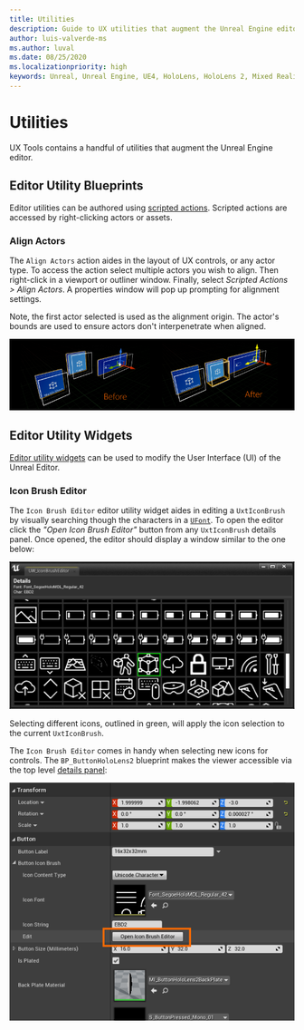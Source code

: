 ```yaml
---
title: Utilities
description: Guide to UX utilities that augment the Unreal Engine editor.
author: luis-valverde-ms
ms.author: luval
ms.date: 08/25/2020
ms.localizationpriority: high
keywords: Unreal, Unreal Engine, UE4, HoloLens, HoloLens 2, Mixed Reality, development, MRTK, UXT, UX Tools, Utilities
---
```


# Utilities

UX Tools contains a handful of utilities that augment the Unreal Engine editor.

## Editor Utility Blueprints

Editor utilities can be authored using [scripted actions](https://docs.unrealengine.com/en-US/Engine/Editor/ScriptingAndAutomation/Blueprints/ScriptedActions/index.html). Scripted actions are accessed by right-clicking actors or assets.

### Align Actors

The `Align Actors` action aides in the layout of UX controls, or any actor type. To access the action select multiple actors you wish to align. Then right-click in a viewport or outliner window. Finally, select _Scripted Actions > Align Actors_. A properties window will pop up prompting for alignment settings.

Note, the first actor selected is used as the alignment origin. The actor's bounds are used to ensure actors don't interpenetrate when aligned.

![AlignActors](Images/Utilities/UtilitiesAlignActors.png)

## Editor Utility Widgets

[Editor utility widgets](https://docs.unrealengine.com/en-US/Engine/UMG/UserGuide/EditorUtilityWidgets/index.html) can be used to modify the User Interface (UI) of the Unreal Editor.

### Icon Brush Editor

The `Icon Brush Editor` editor utility widget aides in editing a `UxtIconBrush` by visually searching  though the characters in a [`UFont`](https://docs.unrealengine.com/en-US/API/Runtime/Engine/Engine/UFont/index.html). To open the editor click the _"Open Icon Brush Editor"_ button from any `UxtIconBrush` details panel. Once opened, the editor should display a window similar to the one below:

![Icon brush editor details window](Images/Utilities/UtilitiesIconBrushEditor.png)

Selecting different icons, outlined in green, will apply the icon selection to the current `UxtIconBrush`.

The `Icon Brush Editor` comes in handy when selecting new icons for controls. The `BP_ButtonHoloLens2` blueprint makes the viewer accessible via the top level [details panel](https://docs.unrealengine.com/en-US/Engine/UI/LevelEditor/Details/index.html):

![Icon brush editor properties](Images/Utilities/UtilitiesIconBrushEditorDetails.png)
